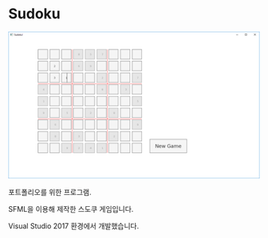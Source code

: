 # Sudoku

![alt text](https://github.com/jongminHan/Portfolio/blob/master/%EC%8A%A4%EB%8F%84%EC%BF%A0/sudoku_image.PNG)

포트폴리오를 위한 프로그램.

SFML을 이용해 제작한 스도쿠 게임입니다.

Visual Studio 2017 환경에서 개발했습니다.
